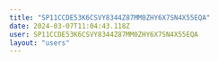 ```yaml
---
title: "SP11CCDE53K6CSVY8344Z87MM0ZHY6X7SN4X55EQA"
date: 2024-03-07T11:04:43.118Z
user: SP11CCDE53K6CSVY8344Z87MM0ZHY6X7SN4X55EQA
layout: "users"
---
```

    